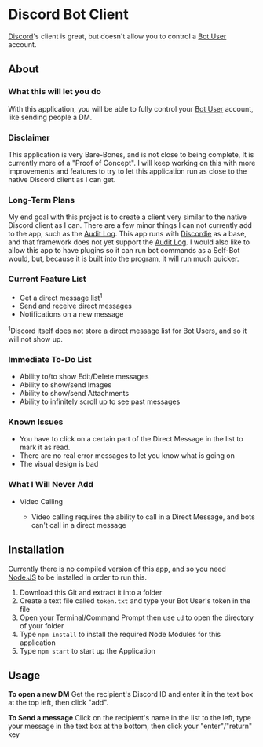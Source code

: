 # Discord Bot Client

[Discord]'s client is great, but doesn't allow you to control a [Bot User] account.

## About

### What this will let you do

With this application, you will be able to fully control your [Bot User] account, like sending people a DM.

### Disclaimer

This application is very Bare-Bones, and is not close to being complete, It is currently more of a "Proof of Concept".  I will keep working on this with more improvements and features to try to let this application run as close to the native Discord client as I can get.

### Long-Term Plans

My end goal with this project is to create a client very similar to the native Discord client as I can.  There are a few minor things I can not currently add to the app, such as the [Audit Log].  This app runs with [Discordie] as a base, and that framework does not yet support the [Audit Log].  I would also like to allow this app to have plugins so it can run bot commands as a Self-Bot would, but, because it is built into the program, it will run much quicker.

### Current Feature List

* Get a direct message list<sup>1</sup>
* Send and receive direct messages
* Notifications on a new message

<sup>1</sup>Discord itself does not store a direct message list for Bot Users, and so it will not show up.

### Immediate To-Do List

* Ability to/to show Edit/Delete messages
* Ability to show/send Images
* Ability to show/send Attachments
* Ability to infinitely scroll up to see past messages

### Known Issues

* You have to click on a certain part of the Direct Message in the list to mark it as read.
* There are no real error messages to let you know what is going on
* The visual design is bad

### What I Will Never Add

* Video Calling

  * Video calling requires the ability to call in a Direct Message, and bots can't call in a direct message

## Installation

Currently there is no compiled version of this app, and so you need [Node.JS] to be installed in order to run this.

1. Download this Git and extract it into a folder
2. Create a text file called `token.txt` and type your Bot User's token in the file
3. Open your Terminal/Command Prompt then use `cd` to open the directory of your folder
4. Type `npm install` to install the required Node Modules for this application
5. Type `npm start` to start up the Application

## Usage

**To open a new DM**
Get the recipient's Discord ID and enter it in the text box at the top left, then click "add".

**To Send a message**
Click on the recipient's name in the list to the left, type your message in the text box at the bottom, then click your "enter"/"return" key

[Discord]: https://discordapp.com
[Bot User]: https://discordapp.com/developers/docs/topics/oauth2#bot-vs-user-accounts
[Audit Log]: https://blog.discordapp.com/5-3-17-change-log-a9239d5321dd
[Discordie]: https://qeled.github.io/discordie/
[Node.JS]: https://nodejs.org/en/